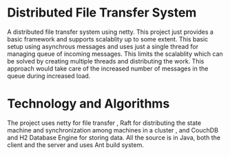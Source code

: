 # Distributed File Transfer System

A distributed file transfer system using netty. This project just provides a basic framework and supports scalablity up to some extent. This basic setup using asynchrous messages and uses just a single thread for managing queue of incoming messages. This limits the scalablity which can be solved by creating multiple threads and distributing the work. This approach would take care of the increased number of messages in the queue during increased load.


# Technology and Algorithms

The project uses netty for file transfer , Raft for distributing the state machine and synchronization among machines in a cluster , and CouchDB and H2 Database Engine for storing data. All the source is in Java, both the client and the server and uses Ant build system.
